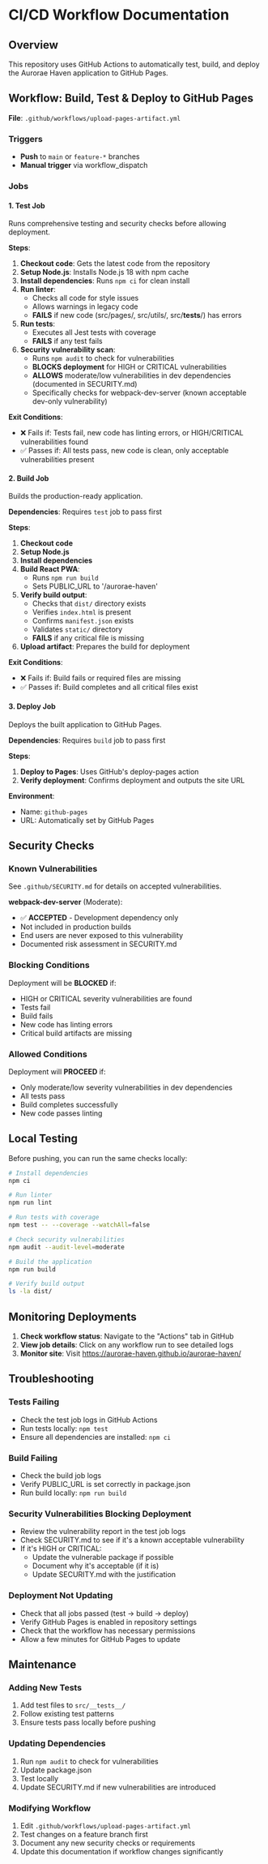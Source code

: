 # CI/CD Workflow Documentation

## Overview

This repository uses GitHub Actions to automatically test, build, and deploy the Aurorae Haven application to GitHub Pages.

## Workflow: Build, Test & Deploy to GitHub Pages

**File**: `.github/workflows/upload-pages-artifact.yml`

### Triggers

- **Push** to `main` or `feature-*` branches
- **Manual trigger** via workflow_dispatch

### Jobs

#### 1. Test Job

Runs comprehensive testing and security checks before allowing deployment.

**Steps**:

1. **Checkout code**: Gets the latest code from the repository
2. **Setup Node.js**: Installs Node.js 18 with npm cache
3. **Install dependencies**: Runs `npm ci` for clean install
4. **Run linter**:
   - Checks all code for style issues
   - Allows warnings in legacy code
   - **FAILS** if new code (src/pages/, src/utils/, src/__tests__/) has errors
5. **Run tests**:
   - Executes all Jest tests with coverage
   - **FAILS** if any test fails
6. **Security vulnerability scan**:
   - Runs `npm audit` to check for vulnerabilities
   - **BLOCKS deployment** for HIGH or CRITICAL vulnerabilities
   - **ALLOWS** moderate/low vulnerabilities in dev dependencies (documented in SECURITY.md)
   - Specifically checks for webpack-dev-server (known acceptable dev-only vulnerability)

**Exit Conditions**:

- ❌ Fails if: Tests fail, new code has linting errors, or HIGH/CRITICAL vulnerabilities found
- ✅ Passes if: All tests pass, new code is clean, only acceptable vulnerabilities present

#### 2. Build Job

Builds the production-ready application.

**Dependencies**: Requires `test` job to pass first

**Steps**:

1. **Checkout code**
2. **Setup Node.js**
3. **Install dependencies**
4. **Build React PWA**:
   - Runs `npm run build`
   - Sets PUBLIC_URL to '/aurorae-haven'
5. **Verify build output**:
   - Checks that `dist/` directory exists
   - Verifies `index.html` is present
   - Confirms `manifest.json` exists
   - Validates `static/` directory
   - **FAILS** if any critical file is missing
6. **Upload artifact**: Prepares the build for deployment

**Exit Conditions**:

- ❌ Fails if: Build fails or required files are missing
- ✅ Passes if: Build completes and all critical files exist

#### 3. Deploy Job

Deploys the built application to GitHub Pages.

**Dependencies**: Requires `build` job to pass first

**Steps**:

1. **Deploy to Pages**: Uses GitHub's deploy-pages action
2. **Verify deployment**: Confirms deployment and outputs the site URL

**Environment**:

- Name: `github-pages`
- URL: Automatically set by GitHub Pages

## Security Checks

### Known Vulnerabilities

See `.github/SECURITY.md` for details on accepted vulnerabilities.

**webpack-dev-server** (Moderate):

- ✅ **ACCEPTED** - Development dependency only
- Not included in production builds
- End users are never exposed to this vulnerability
- Documented risk assessment in SECURITY.md

### Blocking Conditions

Deployment will be **BLOCKED** if:

- HIGH or CRITICAL severity vulnerabilities are found
- Tests fail
- Build fails
- New code has linting errors
- Critical build artifacts are missing

### Allowed Conditions

Deployment will **PROCEED** if:

- Only moderate/low severity vulnerabilities in dev dependencies
- All tests pass
- Build completes successfully
- New code passes linting

## Local Testing

Before pushing, you can run the same checks locally:

```bash
# Install dependencies
npm ci

# Run linter
npm run lint

# Run tests with coverage
npm test -- --coverage --watchAll=false

# Check security vulnerabilities
npm audit --audit-level=moderate

# Build the application
npm run build

# Verify build output
ls -la dist/
```

## Monitoring Deployments

1. **Check workflow status**: Navigate to the "Actions" tab in GitHub
2. **View job details**: Click on any workflow run to see detailed logs
3. **Monitor site**: Visit https://aurorae-haven.github.io/aurorae-haven/

## Troubleshooting

### Tests Failing

- Check the test job logs in GitHub Actions
- Run tests locally: `npm test`
- Ensure all dependencies are installed: `npm ci`

### Build Failing

- Check the build job logs
- Verify PUBLIC_URL is set correctly in package.json
- Run build locally: `npm run build`

### Security Vulnerabilities Blocking Deployment

- Review the vulnerability report in the test job logs
- Check SECURITY.md to see if it's a known acceptable vulnerability
- If it's HIGH or CRITICAL:
  - Update the vulnerable package if possible
  - Document why it's acceptable (if it is)
  - Update SECURITY.md with the justification

### Deployment Not Updating

- Check that all jobs passed (test → build → deploy)
- Verify GitHub Pages is enabled in repository settings
- Check that the workflow has necessary permissions
- Allow a few minutes for GitHub Pages to update

## Maintenance

### Adding New Tests

1. Add test files to `src/__tests__/`
2. Follow existing test patterns
3. Ensure tests pass locally before pushing

### Updating Dependencies

1. Run `npm audit` to check for vulnerabilities
2. Update package.json
3. Test locally
4. Update SECURITY.md if new vulnerabilities are introduced

### Modifying Workflow

1. Edit `.github/workflows/upload-pages-artifact.yml`
2. Test changes on a feature branch first
3. Document any new security checks or requirements
4. Update this documentation if workflow changes significantly
